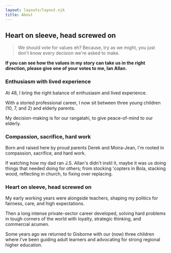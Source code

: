 ```yaml
---
layout: layouts/layout.njk
title: About
---
```


## Heart on sleeve, head screwed on

> We should vote for values eh? Because, try as we might, you just don't know every decision we're asked to make.

**If you can see how the values in my story can take us in the right direction, please give one of your votes to me, Ian Allan.**

### Enthusiasm with lived experience

At 48, I bring the right balance of enthusiasm and lived experience.

With a storied professional career, I now sit between three young children (10, 7, and 2) and elderly parents. 

My decision-making is for our rangatahi, to give peace-of-mind to our elderly.


### Compassion, sacrifice, hard work

Born and raised here by proud parents Derek and Moira-Jean, I'm rooted in compassion, sacrifice, and hard work. 

If watching how my dad ran J.S. Allan's didn't instil it, maybe it was us doing things that needed doing for others; from stocking 'copters in Bola, stacking wood, reflecting in church, to fixing over replacing.

### Heart on sleeve, head screwed on 

My early working years were alongside teachers, shaping my politics for fairness, care, and high expectations. 

Then a long intense private-sector career developed, solving hard problems in tough corners of the world with loyalty, strategic thinking, and commercial acumen. 

Some years ago we returned to Gisborne with our (now) three children where I've been guiding adult learners and advocating for strong regional higher education.